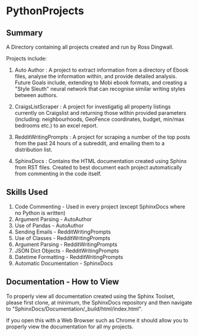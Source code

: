 # PythonProjects

## Summary
A Directory containing all projects created and run by Ross Dingwall.

Projects include:

1. Auto Author : A project to extract information from a  directory of Ebook files,
analyse the information within, and provide detailed analysis. Future Goals include, 
extending to Mobi ebook formats, and creating a "Style Sleuth" neural network that can
recognise similar writing styles between authors.

2. CraigsListScraper : A project for investigatig all property listings currently on Craigslist and 
returning those within provided parameters (including: neighbourhoods, GeoFence coordinates, budget,
min/max bedrooms etc.) to an excel report.

3. RedditWritingPrompts : A project for scraping a number of the top posts from the past 24 hours 
of a subreddit, and emailing them to a distribution list.

4. SphinxDocs : Contains the HTML documentation created using Sphinx from RST files. Created to best
document each project automatically from commenting in the code itself.

## Skills Used

1. Code Commenting - Used in every project (except SphinxDocs where no Python is written)
2. Argument Parsing - AutoAuthor
3. Use of Pandas - AutoAuthor
4. Sending Emails - RedditWritingPrompts
5. Use of Classes - RedditWritingPrompts
6. Argument Parsing - RedditWritingPrompts
7. JSON Dict Objects - RedditWritingPrompts
8. Datetime Formatting - RedditWritingPrompts
9. Automatic Documentation - SphinxDocs

## Documentation - How to View

To properly view all documentation created using the Sphinx Toolset, please first clone, at minimum,
the SphinxDocs repository and then navigate to "SphinxDocs/Documentation/_build/html/index.html".

If you open this with a Web Browser such as Chrome it should allow you to properly view the documentation
for all my projects.